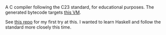 A C compiler following the C23 standard, for educational purposes.
The generated bytecode targets [this VM](https://github.com/AdrienHeisch/c-vm).

See [this repo](https://github.com/AdrienHeisch/lang) for my first try at this. I wanted to learn Haskell and follow the standard more closely this time.
